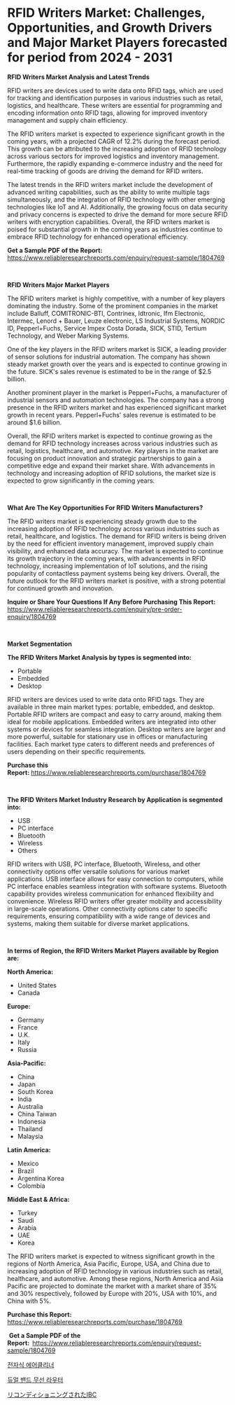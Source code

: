 <p><h1>RFID Writers Market: Challenges, Opportunities, and Growth Drivers and Major Market Players forecasted for period from 2024 - 2031</h1></p><p><strong>RFID Writers Market Analysis and Latest Trends</strong></p>
<p><p>RFID writers are devices used to write data onto RFID tags, which are used for tracking and identification purposes in various industries such as retail, logistics, and healthcare. These writers are essential for programming and encoding information onto RFID tags, allowing for improved inventory management and supply chain efficiency.</p><p>The RFID writers market is expected to experience significant growth in the coming years, with a projected CAGR of 12.2% during the forecast period. This growth can be attributed to the increasing adoption of RFID technology across various sectors for improved logistics and inventory management. Furthermore, the rapidly expanding e-commerce industry and the need for real-time tracking of goods are driving the demand for RFID writers.</p><p>The latest trends in the RFID writers market include the development of advanced writing capabilities, such as the ability to write multiple tags simultaneously, and the integration of RFID technology with other emerging technologies like IoT and AI. Additionally, the growing focus on data security and privacy concerns is expected to drive the demand for more secure RFID writers with encryption capabilities. Overall, the RFID writers market is poised for substantial growth in the coming years as industries continue to embrace RFID technology for enhanced operational efficiency.</p></p>
<p><strong>Get a Sample PDF of the Report:&nbsp;</strong> <a href="https://www.reliableresearchreports.com/enquiry/request-sample/1804769">https://www.reliableresearchreports.com/enquiry/request-sample/1804769</a></p>
<p>&nbsp;</p>
<p><strong>RFID Writers Major Market Players</strong></p>
<p><p>The RFID writers market is highly competitive, with a number of key players dominating the industry. Some of the prominent companies in the market include Balluff, COMITRONIC-BTI, Contrinex, Idtronic, Ifm Electronic, Intermec, Lenord + Bauer, Leuze electronic, LS Industrial Systems, NORDIC ID, Pepperl+Fuchs, Service Impex Costa Dorada, SICK, STID, Tertium Technology, and Weber Marking Systems.</p><p>One of the key players in the RFID writers market is SICK, a leading provider of sensor solutions for industrial automation. The company has shown steady market growth over the years and is expected to continue growing in the future. SICK's sales revenue is estimated to be in the range of $2.5 billion.</p><p>Another prominent player in the market is Pepperl+Fuchs, a manufacturer of industrial sensors and automation technologies. The company has a strong presence in the RFID writers market and has experienced significant market growth in recent years. Pepperl+Fuchs' sales revenue is estimated to be around $1.6 billion.</p><p>Overall, the RFID writers market is expected to continue growing as the demand for RFID technology increases across various industries such as retail, logistics, healthcare, and automotive. Key players in the market are focusing on product innovation and strategic partnerships to gain a competitive edge and expand their market share. With advancements in technology and increasing adoption of RFID solutions, the market size is expected to grow significantly in the coming years.</p></p>
<p>&nbsp;</p>
<p><strong>What Are The Key Opportunities For RFID Writers Manufacturers?</strong></p>
<p><p>The RFID writers market is experiencing steady growth due to the increasing adoption of RFID technology across various industries such as retail, healthcare, and logistics. The demand for RFID writers is being driven by the need for efficient inventory management, improved supply chain visibility, and enhanced data accuracy. The market is expected to continue its growth trajectory in the coming years, with advancements in RFID technology, increasing implementation of IoT solutions, and the rising popularity of contactless payment systems being key drivers. Overall, the future outlook for the RFID writers market is positive, with a strong potential for continued growth and innovation.</p></p>
<p><strong>Inquire or Share Your Questions If Any Before Purchasing This Report:</strong> <a href="https://www.reliableresearchreports.com/enquiry/pre-order-enquiry/1804769">https://www.reliableresearchreports.com/enquiry/pre-order-enquiry/1804769</a></p>
<p>&nbsp;</p>
<p><strong>Market Segmentation</strong></p>
<p><strong>The RFID Writers Market Analysis by types is segmented into:</strong></p>
<p><ul><li>Portable</li><li>Embedded</li><li>Desktop</li></ul></p>
<p><p>RFID writers are devices used to write data onto RFID tags. They are available in three main market types: portable, embedded, and desktop. Portable RFID writers are compact and easy to carry around, making them ideal for mobile applications. Embedded writers are integrated into other systems or devices for seamless integration. Desktop writers are larger and more powerful, suitable for stationary use in offices or manufacturing facilities. Each market type caters to different needs and preferences of users depending on their specific requirements.</p></p>
<p><strong>Purchase this Report:&nbsp;</strong><a href="https://www.reliableresearchreports.com/purchase/1804769">https://www.reliableresearchreports.com/purchase/1804769</a></p>
<p>&nbsp;</p>
<p><strong>The RFID Writers Market Industry Research by Application is segmented into:</strong></p>
<p><ul><li>USB</li><li>PC interface</li><li>Bluetooth</li><li>Wireless</li><li>Others</li></ul></p>
<p><p>RFID writers with USB, PC interface, Bluetooth, Wireless, and other connectivity options offer versatile solutions for various market applications. USB interface allows for easy connection to computers, while PC interface enables seamless integration with software systems. Bluetooth capability provides wireless communication for enhanced flexibility and convenience. Wireless RFID writers offer greater mobility and accessibility in large-scale operations. Other connectivity options cater to specific requirements, ensuring compatibility with a wide range of devices and systems, making them suitable for diverse market applications.</p></p>
<p>&nbsp;</p>
<p><strong>In terms of Region, the RFID Writers Market Players available by Region are:</strong></p>
<p>
    <p> <strong> North America: </strong>
        <ul>
            <li>United States</li>
            <li>Canada</li>
        </ul>
        </p> 
    <p> <strong> Europe: </strong>
        <ul>
            <li>Germany</li>
            <li>France</li>
            <li>U.K.</li>
            <li>Italy</li>
            <li>Russia</li>
        </ul>
        </p> 
    <p> <strong> Asia-Pacific: </strong>
        <ul>
            <li>China</li>
            <li>Japan</li>
            <li>South Korea</li>
            <li>India</li>
            <li>Australia</li>
            <li>China Taiwan</li>
            <li>Indonesia</li>
            <li>Thailand</li>
            <li>Malaysia</li>
        </ul>
        </p> 
    <p> <strong> Latin America: </strong>
        <ul>
            <li>Mexico</li>
            <li>Brazil</li>
            <li>Argentina Korea</li>
            <li>Colombia</li>
        </ul>
        </p> 
    <p> <strong> Middle East & Africa: </strong>
        <ul>
            <li>Turkey</li>
            <li>Saudi</li>
            <li>Arabia</li>
            <li>UAE</li>
            <li>Korea</li>
        </ul>
    </p>
    </p>
<p><p>The RFID writers market is expected to witness significant growth in the regions of North America, Asia Pacific, Europe, USA, and China due to increasing adoption of RFID technology in various industries such as retail, healthcare, and automotive. Among these regions, North America and Asia Pacific are projected to dominate the market with a market share of 35% and 30% respectively, followed by Europe with 20%, USA with 10%, and China with 5%.</p></p>
<p><strong>Purchase this Report: </strong><a href="https://www.reliableresearchreports.com/purchase/1804769">https://www.reliableresearchreports.com/purchase/1804769</a></p>
<p>&nbsp;<strong>Get a Sample PDF of the Report:&nbsp;&nbsp;</strong><a href="https://www.reliableresearchreports.com/enquiry/request-sample/1804769">https://www.reliableresearchreports.com/enquiry/request-sample/1804769</a></p>
<p><strong></strong></p>
<p><p><a href="https://medium.com/@arthuralety6767836754/%EC%A0%84%EC%9E%90-%EA%B3%B5%EA%B8%B0-%EC%B2%AD%EC%A0%95%EA%B8%B0-%EC%8B%9C%EC%9E%A5-%EC%84%B1%EA%B3%B5%EC%A0%81%EC%9D%B8-%EB%B9%84%EC%A6%88%EB%8B%88%EC%8A%A4-%EC%A0%84%EB%9E%B5%EC%9D%98-%ED%95%B5%EC%8B%AC-2031%EB%85%84%EA%B9%8C%EC%A7%80-%EC%98%88%EC%B8%A1-2674b6287407">전자식 에어클리너</a></p><p><a href="https://medium.com/@heisenberg6587768/%EB%93%80%EC%96%BC-%EB%B0%B4%EB%93%9C-%EB%AC%B4%EC%84%A0-%EB%9D%BC%EC%9A%B0%ED%84%B0-%EC%8B%9C%EC%9E%A5%EC%9D%80-%EC%8B%9C%EC%9E%A5-%EC%A0%90%EC%9C%A0%EC%9C%A8-%EC%8B%9C%EC%9E%A5-%EB%8F%99%ED%96%A5-%EB%B0%8F-%EC%8B%9C%EC%9E%A5-%EC%84%B1%EC%9E%A5%EC%97%90-%EB%8C%80%ED%95%9C-%EC%A0%95%EB%B3%B4%EB%A5%BC-%EC%A0%9C%EA%B3%B5%ED%95%A9%EB%8B%88%EB%8B%A4-4328a23a44f7">듀얼 밴드 무선 라우터</a></p><p><a href="https://github.com/xemfu2379520/Market-Research-Report-List-1/blob/main/18448319926.md">リコンディショニングされたIBC</a></p></p>
